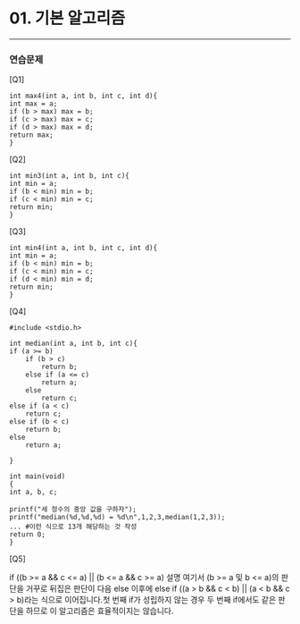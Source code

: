 # 01. 기본 알고리즘

------

### 연습문제 

[Q1]

```} 
int max4(int a, int b, int c, int d){
int max = a;
if (b > max) max = b;
if (c > max) max = c;
if (d > max) max = d;
return max;
}
```

[Q2]

```
int min3(int a, int b, int c){
int min = a;
if (b < min) min = b;
if (c < min) min = c;
return min;
}
```

[Q3]

```
int min4(int a, int b, int c, int d){
int min = a;
if (b < min) min = b;
if (c < min) min = c;
if (d < min) min = d;
return min;
}
```

[Q4]

```
#include <stdio.h>

int median(int a, int b, int c){
if (a >= b)
	if (b > c)
		return b;
	else if (a <= c)
		return a;
	else
		return c;
else if (a < c)
	return c;
else if (b < c)
	return b;
else
	return a;
		
}

int main(void)
{
int a, b, c;

printf("세 정수의 중앙 값을 구하자");
printf("median(%d,%d,%d) = %d\n",1,2,3,median(1,2,3));
... #이런 식으로 13개 해당하는 것 작성
return 0;
}
```

[Q5]

if ((b >= a && c <= a) || (b <= a && c >= a) 설명
여기서 (b >= a 및 b <= a)의 판단을 거꾸로 뒤집은 판단이 다음 else 이후에 else if ((a > b && c < b) || (a < b && c > b)라는 식으로 이어집니다.첫 번째 if가 성립하지 않는 경우 두 번째 if에서도 같은 판단을 하므로 이 알고리즘은 효율적이지는 않습니다.
